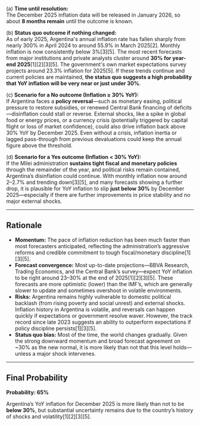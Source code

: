 (a) **Time until resolution:**  
The December 2025 inflation data will be released in January 2026, so about **8 months remain** until the outcome is known.

(b) **Status quo outcome if nothing changed:**  
As of early 2025, Argentina's annual inflation rate has fallen sharply from nearly 300% in April 2024 to around 55.9% in March 2025[2]. Monthly inflation is now consistently below 3%[3][5]. The most recent forecasts from major institutions and private analysts cluster around **30% for year-end 2025**[1][2][3][5]. The government's own market expectations survey projects around 23.3% inflation for 2025[5]. If these trends continue and current policies are maintained, **the status quo suggests a high probability that YoY inflation will be very near or just under 30%**.

(c) **Scenario for a No outcome (Inflation ≥ 30% YoY):**  
If Argentina faces a **policy reversal**—such as monetary easing, political pressure to restore subsidies, or renewed Central Bank financing of deficits—disinflation could stall or reverse. External shocks, like a spike in global food or energy prices, or a currency crisis (potentially triggered by capital flight or loss of market confidence), could also drive inflation back above 30% YoY by December 2025. Even without a crisis, inflation inertia or lagged pass-through from previous devaluations could keep the annual figure above the threshold.

(d) **Scenario for a Yes outcome (Inflation < 30% YoY):**  
If the Milei administration **sustains tight fiscal and monetary policies** through the remainder of the year, and political risks remain contained, Argentina’s disinflation could continue. With monthly inflation now around 2–2.7% and trending down[3][5], and many forecasts showing a further drop, it is plausible for YoY inflation to slip **just below 30%** by December 2025—especially if there are further improvements in price stability and no major external shocks.

---

## Rationale

- **Momentum:** The pace of inflation reduction has been much faster than most forecasters anticipated, reflecting the administration’s aggressive reforms and credible commitment to tough fiscal/monetary discipline[1][3][5].
- **Forecast convergence:** Most up-to-date projections—BBVA Research, Trading Economics, and the Central Bank’s survey—expect YoY inflation to be right around 23–30% at the end of 2025[1][2][3][5]. These forecasts are more optimistic (lower) than the IMF’s, which are generally slower to update and sometimes overshoot in volatile environments.
- **Risks:** Argentina remains highly vulnerable to domestic political backlash (from rising poverty and social unrest) and external shocks. Inflation history in Argentina is volatile, and reversals can happen quickly if expectations or government resolve waver. However, the track record since late 2023 suggests an ability to outperform expectations if policy discipline persists[1][3][5].
- **Status quo bias:** Most of the time, the world changes gradually. Given the strong downward momentum and broad forecast agreement on ~30% as the new normal, it is more likely than not that this level holds—unless a major shock intervenes.

---

## Final Probability

**Probability: 65%**

Argentina’s YoY inflation for December 2025 is more likely than not to be **below 30%**, but substantial uncertainty remains due to the country’s history of shocks and volatility[1][2][3][5].